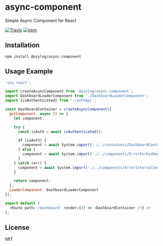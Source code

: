 # async-component
Simple Async Component for React

[![Travis](https://img.shields.io/travis/ozylog/async-component.svg)](https://travis-ci.org/ozylog/async-component) [![npm](https://img.shields.io/npm/dt/@ozylog/async-component.svg)](https://www.npmjs.com/package/@ozylog/async-component)

## Installation
```
npm install @ozylog/async-component
```

## Usage Example
```javascript
'use react';

import createAsyncComponent from '@ozylog/async-component';
import DashboardLoaderComponent from './DashboardLoaderComponent';
import {isAuthenticated} from './authApi';

const DashboardContainer = createAsyncComponent({
  getComponent: async () => {
    let component;

    try {
      const isAuth = await isAuthenticated();

      if (isAuth) {
        component = await System.import('./../containers/DashboardContainer');
      } else {
        component = await System.import('./../components/ErrorForbiddenComponent');
      }
    } catch (err) {
      component = await System.import('./../components/ErrorInternalServerComponent');
    }

    return component;
  },
  LoaderComponent: DashboardLoaderComponent
});

export default (
  <Route path='/dashboard' render={() => <DashboardContainer />} />
);
```

## License
MIT
